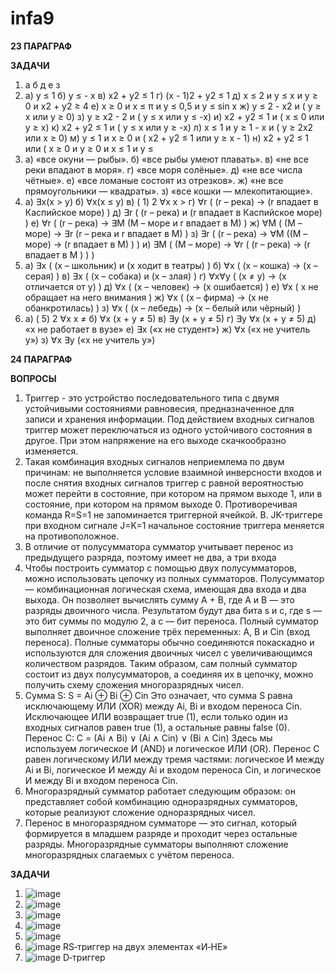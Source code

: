 # infa9

**23 ПАРАГРАФ**

**ЗАДАЧИ**

1) а б д е з
2) а)  у ≤ 1
б)  у ≤ - х
в)  х2 + у2 ≤ 1
г)  (х - 1)2 + у2 ≤ 1
д)  х ≤ 2 и у ≤ х и у ≥ 0 и х2 + у2 ≥ 4
е)  х  ≥ 0 и х ≤ π и у ≤ 0,5 и y ≤ sin х
ж)  у ≤ 2 - х2 и ( у ≥ х или у ≥ 0)
з)    у ≥ х2 - 2 и ( у ≤ х или у ≤ -х)
и)    х2 + у2 ≤ 1 и ( х ≤ 0 или у ≥ х)
к)    х2 + у2 ≤ 1 и ( у ≤ х или у ≥ -х)
л)    х ≤ 1 и у ≥ 1 - х и ( у ≥ 2х2 или х ≥ 0)
м)   у ≤ 1 и х ≥  0 и ( х2 + у2 ≤ 1 или у ≥ х - 1)
н)    х2 + у2 ≤ 1 или ( х ≥ 0 и у ≥ 0 и х ≤ 1 и у ≤
3) а)    «все окуни — рыбы».
б)    «все рыбы умеют плавать».
в)    «не все реки впадают в моря».
г)    «все моря солёные».
д)    «не все числа чётные».
е)    «все ломаные состоят из отрезков».
ж)   «не все прямоугольники — квадраты».
з)    «все кошки — млекопитающие».
4) а) ∃x(x > y) 
б) ∀x(x ≤ y) 
в) ( 1) 2 ∀x x > 
г) ∀r ( (r – река)  → (r впадает в Каспийское море) ) 
д) ∃r ( (r – река)  и (r впадает в Каспийское море) ) 
е) ∀r ( (r – река) →  ∃M (M – море и r впадает в M) ) 
ж) ∀M ( (M – море) →   ∃r (r – река и r впадает в M) ) 
з) ∃r ( (r – река)  →  ∀M ((M – море) → (r впадает в M) ) ) 
и) ∃M ( (M – море)  →  ∀r ( (r – река) → (r впадает в M ) ) )
5) а) ∃x ( (x – школьник) и (x ходит в театры) ) 
б) ∀x ( (x – кошка) → (x – серая) ) 
в) ∃x ( (x – собака) и (x – злая) ) 
г) ∀x∀y ( (x ≠ y) → (x отличается от y) ) 
д) ∀x ( (x – человек) → (x ошибается) ) 
е) ∀x (  x не обращает на него внимания ) 
ж) ∀x ( (x – фирма) → (x не обанкротилась) ) 
з) ∀x ( (x – лебедь) → (x – белый или чёрный) ) 
6) а) ( 5) 2 ∀x x ≠ 
б) ∀x (x + y ≠ 5) 
в) ∃y (x + y ≠ 5) 
г) ∃y ∀x (x + y ≠ 5) 
д) «x не работает в вузе» 
е) ∃x («x не студент») 
ж) ∀x («x не учитель y») 
з) ∀x ∃y («x не учитель y»)

**24 ПАРАГРАФ**

**ВОПРОСЫ**

1) Триггер - это устройство последовательного типа с двумя устойчивыми состояниями равновесия, предназначенное для записи и хранения информации. Под действием входных сигналов триггер может переключаться из одного устойчивого состояния в другое. При этом напряжение на его выходе скачкообразно изменяется.
2) Такая комбинация входных сигналов неприемлема по двум причинам: не выполняется условие взаимной инверсности входов и после снятия входных сигналов триггер с равной вероятностью может перейти в состояние, при котором на прямом выходе 1, или в состояние, при котором на прямом выходе 0. Противоречивая команда R=S=1 не запоминается триггерной ячейкой. В. JK-триггере при входном сигнале J=K=1 начальное состояние триггера меняется на противоположное.
3) В отличие от полусумматора сумматор учитывает перенос из предыдущего разряда, поэтому имеет не два, а три входа
4)  Чтобы построить сумматор с помощью двух полусумматоров, можно использовать цепочку из полных сумматоров. 
Полусумматор — комбинационная логическая схема, имеющая два входа и два выхода. Он позволяет вычислять сумму A + B, где A и B — это разряды двоичного числа. Результатом будут два бита s и c, где s — это бит суммы по модулю 2, а c — бит переноса. 
Полный сумматор выполняет двоичное сложение трёх переменных: A, B и Cin (вход переноса). Полные сумматоры обычно соединяются покаскадно и используются для сложения двоичных чисел с увеличивающимся количеством разрядов. 
Таким образом, сам полный сумматор состоит из двух полусумматоров, а соединяя их в цепочку, можно получить схему сложения многоразрядных чисел. 
5) Сумма S: S = Ai ⊕ Bi ⊕ Cin
Это означает, что сумма S равна исключающему ИЛИ (XOR) между Ai, Bi и входом переноса Cin. Исключающее ИЛИ возвращает true (1), если только один из входных сигналов равен true (1), а остальные равны false (0).
Перенос C: C = (Ai ∧ Bi) ∨ (Ai ∧ Cin) ∨ (Bi ∧ Cin)
Здесь мы используем логическое И (AND) и логическое ИЛИ (OR). Перенос C равен логическому ИЛИ между тремя частями: логическое И между Ai и Bi, логическое И между Ai и входом переноса Cin, и логическое И между Bi и входом переноса Cin.
6) Многоразрядный сумматор работает следующим образом: он представляет собой комбинацию одноразрядных сумматоров, которые реализуют сложение одноразрядных чисел.
7) Перенос в многоразрядном сумматоре — это сигнал, который формируется в младшем разряде и проходит через остальные разряды. Многоразрядные сумматоры выполняют сложение многоразрядных слагаемых с учётом переноса.

**ЗАДАЧИ**

1) ![image](https://github.com/user-attachments/assets/7047f57b-f9f5-4cf3-a14d-c26dba5a8376)
2) ![image](https://github.com/user-attachments/assets/2c413e1d-5b7f-4e05-a06a-e2be430e8b4c)
3) ![image](https://github.com/user-attachments/assets/07f44e65-fb9f-4a1e-9f68-c2aeeb2da4f5)
4) ![image](https://github.com/user-attachments/assets/329407c2-8b3e-4032-99a6-f659dc72235f)
5) ![image](https://github.com/user-attachments/assets/9bdea198-bbdc-4e2d-afc6-abd7b603a969)
6) ![image](https://github.com/user-attachments/assets/d34374a8-e26c-4907-bdbd-116a565a61d2)
RS‐триггер на двух элементах «И‐НЕ»
7) ![image](https://github.com/user-attachments/assets/9ef217c6-15a5-452a-a14d-7cb2a27db8ad)
D‐триггер


   

